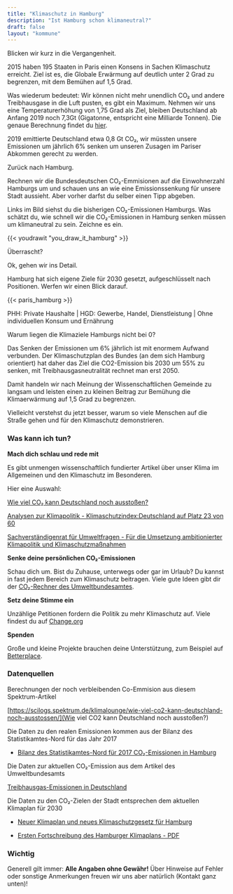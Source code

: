 ```yaml
---
title: "Klimaschutz in Hamburg"
description: "Ist Hamburg schon klimaneutral?"
draft: false
layout: "kommune"
---
```

  
Blicken wir kurz in die Vergangenheit.

2015 haben 195 Staaten in Paris einen Konsens in Sachen Klimaschutz erreicht.
Ziel ist es, die Globale Erwärmung auf deutlich unter 2 Grad zu begrenzen, mit dem Bemühen auf 1,5 Grad.

Was wiederum bedeutet: Wir können nicht mehr unendlich CO₂ und andere Treibhausgase in die Luft pusten, es gibt ein Maximum.
Nehmen wir uns eine Temperaturerhöhung von 1,75 Grad als Ziel, bleiben Deutschland ab Anfang 2019 noch 7,3Gt (Gigatonne, entspricht eine Milliarde Tonnen).
Die genaue Berechnung findet du [hier](https://scilogs.spektrum.de/klimalounge/wie-viel-co2-kann-deutschland-noch-ausstossen/).

2019 emittierte Deutschland etwa 0,8 Gt CO₂, wir müssten unsere Emissionen um jährlich 6% senken um unseren Zusagen im Pariser Abkommen gerecht zu werden.

Zurück nach Hamburg.

Rechnen wir die Bundesdeutschen CO₂-Emmisionen auf die Einwohnerzahl Hamburgs um und schauen uns an wie eine Emissionssenkung für unsere Stadt aussieht. Aber vorher darfst du selber einen Tipp abgeben.

Links im Bild siehst du die bisherigen CO₂-Emissionen Hamburgs. Was schätzt du, wie schnell wir die CO₂-Emissionen in Hamburg senken müssen um klimaneutral zu sein. Zeichne es ein.

{{< youdrawit "you_draw_it_hamburg" >}}

Überrascht?

Ok, gehen wir ins Detail.

Hamburg hat sich eigene Ziele für 2030 gesetzt, aufgeschlüsselt nach Positionen. Werfen wir einen Blick darauf.

{{< paris_hamburg >}}

PHH: Private Haushalte | HGD: Gewerbe, Handel, Dienstleistung | Ohne individuellen Konsum und Ernährung

Warum liegen die Klimaziele Hamburgs nicht bei 0? 

Das Senken der Emissionen um 6% jährlich ist mit enormem Aufwand verbunden. Der Klimaschutzplan des Bundes (an dem sich Hamburg orientiert) hat daher das Ziel die CO2-Emission bis 2030 um 55% zu senken, mit Treibhausgasneutralität rechnet man erst 2050.

Damit handeln wir nach Meinung der Wissenschaftlichen Gemeinde zu langsam und leisten einen zu kleinen Beitrag zur Bemühung die Klimaerwärmung auf 1,5 Grad zu begrenzen.

Vielleicht verstehst du jetzt besser, warum so viele Menschen auf die Straße gehen und für den Klimaschutz demonstrieren.

### Was kann ich tun?

**Mach dich schlau und rede mit**

Es gibt unmengen wissenschaftlich fundierter Artikel über unser Klima im Allgemeinen und den Klimaschutz im Besonderen.

Hier eine Auswahl:

[Wie viel CO₂ kann Deutschland noch ausstoßen?](https://scilogs.spektrum.de/klimalounge/wie-viel-co2-kann-deutschland-noch-ausstossen/)

[Analysen zur Klimapolitik - Klimaschutzindex:Deutschland auf Platz 23 von 60](https://www.deutschlandfunknova.de/beitrag/klimaschutzindex-und-climate-action-tracker-deutschland-auf-rang-23)

[Sachverständigenrat für Umweltfragen - Für die Umsetzung ambitionierter Klimapolitik und Klimaschutzmaßnahmen](https://www.umweltrat.de/SharedDocs/Downloads/DE/04_Stellungnahmen/2016_2020/2019_09_Brief_Klimakabinett.html)

**Senke deine persönlichen CO₂-Emissionen**

Schau dich um. Bist du Zuhause, unterwegs oder gar im Urlaub? Du kannst in fast jedem Bereich zum Klimaschutz beitragen.
Viele gute Ideen gibt dir der [CO₂-Rechner des Umweltbundesamtes](https://uba.co2-rechner.de/de_DE/).
<!---
**Engagiere dich**

Zum Beispiel hier:

[Fridays for Future Hamburg](https://fridaysforfuture.de/ortsgruppen/hamburg/)

[BUND Hamburg](https://www.bund-hamburg.de/themen/umweltpolitik/klimaschutz/)

[Greenpeace Hamburg](https://www.greenpeace-hamburg.de/)

[NABU Hamburg](https://hamburg.nabu.de/umwelt-und-ressourcen/klimaschutz/index.html)
-->
**Setz deine Stimme ein**

Unzählige Petitionen fordern die Politik zu mehr Klimaschutz auf. Viele findest du auf [Change.org](https://www.change.org/search?q=klimaschutz)

**Spenden**

Große und kleine Projekte brauchen deine Unterstützung, zum Beispiel auf [Betterplace](https://www.betterplace.org/de/discover-projects?q=klimaschutz).

### Datenquellen

Berechnungen der noch verbleibenden Co-Emmision aus diesem Spektrum-Artikel

[https://scilogs.spektrum.de/klimalounge/wie-viel-co2-kann-deutschland-noch-ausstossen/](Wie viel CO2 kann Deutschland noch ausstoßen?)

Die Daten zu den realen Emissionen kommen aus der Bilanz des Statistikamtes-Nord für das Jahr 2017

- [Bilanz des Statistikamtes-Nord für 2017 CO₂-Emissionen in Hamburg](https://www.hamburg.de/co2-bilanz-hh/)

Die Daten zur aktuellen CO₂-Emission aus dem Artikel des Umweltbundesamts

[Treibhausgas-Emissionen in Deutschland](https://www.umweltbundesamt.de/daten/klima/treibhausgas-emissionen-in-deutschland#emissionsentwicklung-1990-bis-2017)

Die Daten zu den CO₂-Zielen der Stadt entsprechen dem aktuellen Klimaplan für 2030

- [Neuer Klimaplan und neues Klimaschutzgesetz für Hamburg](https://www.hamburg.de/pressearchiv-fhh/13278828/2019-12-03-sk-bue-hamburger-klimaplan2019/)

- [Ersten Fortschreibung des Hamburger Klimaplans - PDF](https://www.hamburg.de/contentblob/13287332/bc25a62e559c42bfaae795775ef1ab4e/data/d-erste-fortschreibung-hamburger-klimaplan.pdf)


### Wichtig

Generell gilt immer: **Alle Angaben ohne Gewähr!** Über Hinweise auf
Fehler oder sonstige Anmerkungen freuen wir uns aber natürlich (Kontakt ganz unten)!